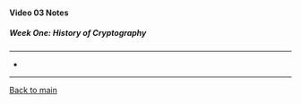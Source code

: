 #### Video 03 Notes

##### Week One: History of Cryptography
---
- 

---

[Back to main](https://github.com/rot0xd/Coursera/blob/master/Cryptography/I/README.md)

